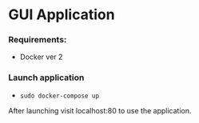 # GUI Application

### Requirements:

* Docker ver 2

### Launch application

* `sudo docker-compose up`

After launching visit localhost:80 to use the application.